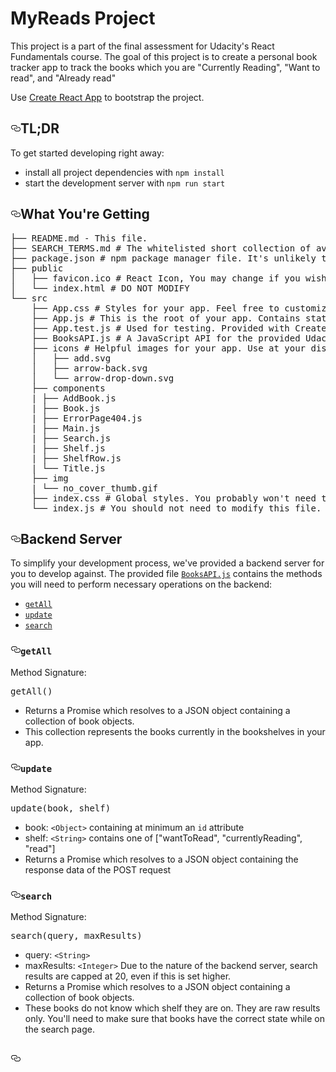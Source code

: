 <h1>MyReads Project</h1>
<p>This project is a part of the final assessment for Udacity's React Fundamentals course. The goal of this project is to create a personal book tracker app to track the books which you are "Currently Reading", "Want to read", and "Already read"</p>
<p>Use <a href="https://github.com/facebookincubator/create-react-app">Create React App</a> to bootstrap the project.</p>
<h2><a id="user-content-tldr" class="anchor" aria-hidden="true" href="#tldr"><svg class="octicon octicon-link" viewBox="0 0 16 16" version="1.1" width="16" height="16" aria-hidden="true"><path fill-rule="evenodd" d="M4 9h1v1H4c-1.5 0-3-1.69-3-3.5S2.55 3 4 3h4c1.45 0 3 1.69 3 3.5 0 1.41-.91 2.72-2 3.25V8.59c.58-.45 1-1.27 1-2.09C10 5.22 8.98 4 8 4H4c-.98 0-2 1.22-2 2.5S3 9 4 9zm9-3h-1v1h1c1 0 2 1.22 2 2.5S13.98 12 13 12H9c-.98 0-2-1.22-2-2.5 0-.83.42-1.64 1-2.09V6.25c-1.09.53-2 1.84-2 3.25C6 11.31 7.55 13 9 13h4c1.45 0 3-1.69 3-3.5S14.5 6 13 6z"></path></svg></a>TL;DR</h2>
<p>To get started developing right away:</p>
<ul>
<li>install all project dependencies with <code>npm install</code></li>
<li>start the development server with <code>npm run start</code></li>
</ul>
<h2><a id="user-content-what-youre-getting" class="anchor" aria-hidden="true" href="#what-youre-getting"><svg class="octicon octicon-link" viewBox="0 0 16 16" version="1.1" width="16" height="16" aria-hidden="true"><path fill-rule="evenodd" d="M4 9h1v1H4c-1.5 0-3-1.69-3-3.5S2.55 3 4 3h4c1.45 0 3 1.69 3 3.5 0 1.41-.91 2.72-2 3.25V8.59c.58-.45 1-1.27 1-2.09C10 5.22 8.98 4 8 4H4c-.98 0-2 1.22-2 2.5S3 9 4 9zm9-3h-1v1h1c1 0 2 1.22 2 2.5S13.98 12 13 12H9c-.98 0-2-1.22-2-2.5 0-.83.42-1.64 1-2.09V6.25c-1.09.53-2 1.84-2 3.25C6 11.31 7.55 13 9 13h4c1.45 0 3-1.69 3-3.5S14.5 6 13 6z"></path></svg></a>What You're Getting</h2>
<div class="highlight highlight-source-shell"><pre>├── README.md - This file.
├── SEARCH_TERMS.md <span class="pl-c"><span class="pl-c">#</span> The whitelisted short collection of available search terms for you to use with your app.</span>
├── package.json <span class="pl-c"><span class="pl-c">#</span> npm package manager file. It's unlikely that you'll need to modify this.</span>
├── public
│   ├── favicon.ico <span class="pl-c"><span class="pl-c">#</span> React Icon, You may change if you wish.</span>
│   └── index.html <span class="pl-c"><span class="pl-c">#</span> DO NOT MODIFY</span>
└── src
    ├── App.css <span class="pl-c"><span class="pl-c">#</span> Styles for your app. Feel free to customize this as you desire.</span>
    ├── App.js <span class="pl-c"><span class="pl-c">#</span> This is the root of your app. Contains static HTML right now.</span>
    ├── App.test.js <span class="pl-c"><span class="pl-c">#</span> Used for testing. Provided with Create React App. Testing is encouraged, but not required.</span>
    ├── BooksAPI.js <span class="pl-c"><span class="pl-c">#</span> A JavaScript API for the provided Udacity backend. Instructions for the methods are below.</span>
    ├── icons <span class="pl-c"><span class="pl-c">#</span> Helpful images for your app. Use at your discretion.</span>
    │   ├── add.svg
    │   ├── arrow-back.svg
    │   └── arrow-drop-down.svg
    ├── components
    <span class="pl-k">|</span>	├── AddBook.js
    <span class="pl-k">|</span>	├── Book.js
    <span class="pl-k">|</span>	├── ErrorPage404.js
    <span class="pl-k">|</span>	├── Main.js
    <span class="pl-k">|</span>	├── Search.js
    <span class="pl-k">|</span>	├── Shelf.js
    <span class="pl-k">|</span>	├── ShelfRow.js
    <span class="pl-k">|</span>	└── Title.js
    ├── img
    <span class="pl-k">|</span>	└── no_cover_thumb.gif
    ├── index.css <span class="pl-c"><span class="pl-c">#</span> Global styles. You probably won't need to change anything here.</span>
    └── index.js <span class="pl-c"><span class="pl-c">#</span> You should not need to modify this file. It is used for DOM rendering only.</span></pre></div>
<h2><a id="user-content-backend-server" class="anchor" aria-hidden="true" href="#backend-server"><svg class="octicon octicon-link" viewBox="0 0 16 16" version="1.1" width="16" height="16" aria-hidden="true"><path fill-rule="evenodd" d="M4 9h1v1H4c-1.5 0-3-1.69-3-3.5S2.55 3 4 3h4c1.45 0 3 1.69 3 3.5 0 1.41-.91 2.72-2 3.25V8.59c.58-.45 1-1.27 1-2.09C10 5.22 8.98 4 8 4H4c-.98 0-2 1.22-2 2.5S3 9 4 9zm9-3h-1v1h1c1 0 2 1.22 2 2.5S13.98 12 13 12H9c-.98 0-2-1.22-2-2.5 0-.83.42-1.64 1-2.09V6.25c-1.09.53-2 1.84-2 3.25C6 11.31 7.55 13 9 13h4c1.45 0 3-1.69 3-3.5S14.5 6 13 6z"></path></svg></a>Backend Server</h2>
<p>To simplify your development process, we've provided a backend server for you to develop against. The provided file <a href="/prabhuvashwin/my-reads-book-app/blob/master/src/BooksAPI.js"><code>BooksAPI.js</code></a> contains the methods you will need to perform necessary operations on the backend:</p>
<ul>
<li><a href="#getall"><code>getAll</code></a></li>
<li><a href="#update"><code>update</code></a></li>
<li><a href="#search"><code>search</code></a></li>
</ul>
<h3><a id="user-content-getall" class="anchor" aria-hidden="true" href="#getall"><svg class="octicon octicon-link" viewBox="0 0 16 16" version="1.1" width="16" height="16" aria-hidden="true"><path fill-rule="evenodd" d="M4 9h1v1H4c-1.5 0-3-1.69-3-3.5S2.55 3 4 3h4c1.45 0 3 1.69 3 3.5 0 1.41-.91 2.72-2 3.25V8.59c.58-.45 1-1.27 1-2.09C10 5.22 8.98 4 8 4H4c-.98 0-2 1.22-2 2.5S3 9 4 9zm9-3h-1v1h1c1 0 2 1.22 2 2.5S13.98 12 13 12H9c-.98 0-2-1.22-2-2.5 0-.83.42-1.64 1-2.09V6.25c-1.09.53-2 1.84-2 3.25C6 11.31 7.55 13 9 13h4c1.45 0 3-1.69 3-3.5S14.5 6 13 6z"></path></svg></a><code>getAll</code></h3>
<p>Method Signature:</p>
<div class="highlight highlight-source-js"><pre><span class="pl-en">getAll</span>()</pre></div>
<ul>
<li>Returns a Promise which resolves to a JSON object containing a collection of book objects.</li>
<li>This collection represents the books currently in the bookshelves in your app.</li>
</ul>
<h3><a id="user-content-update" class="anchor" aria-hidden="true" href="#update"><svg class="octicon octicon-link" viewBox="0 0 16 16" version="1.1" width="16" height="16" aria-hidden="true"><path fill-rule="evenodd" d="M4 9h1v1H4c-1.5 0-3-1.69-3-3.5S2.55 3 4 3h4c1.45 0 3 1.69 3 3.5 0 1.41-.91 2.72-2 3.25V8.59c.58-.45 1-1.27 1-2.09C10 5.22 8.98 4 8 4H4c-.98 0-2 1.22-2 2.5S3 9 4 9zm9-3h-1v1h1c1 0 2 1.22 2 2.5S13.98 12 13 12H9c-.98 0-2-1.22-2-2.5 0-.83.42-1.64 1-2.09V6.25c-1.09.53-2 1.84-2 3.25C6 11.31 7.55 13 9 13h4c1.45 0 3-1.69 3-3.5S14.5 6 13 6z"></path></svg></a><code>update</code></h3>
<p>Method Signature:</p>
<div class="highlight highlight-source-js"><pre><span class="pl-en">update</span>(book, shelf)</pre></div>
<ul>
<li>book: <code>&lt;Object&gt;</code> containing at minimum an <code>id</code> attribute</li>
<li>shelf: <code>&lt;String&gt;</code> contains one of ["wantToRead", "currentlyReading", "read"]</li>
<li>Returns a Promise which resolves to a JSON object containing the response data of the POST request</li>
</ul>
<h3><a id="user-content-search" class="anchor" aria-hidden="true" href="#search"><svg class="octicon octicon-link" viewBox="0 0 16 16" version="1.1" width="16" height="16" aria-hidden="true"><path fill-rule="evenodd" d="M4 9h1v1H4c-1.5 0-3-1.69-3-3.5S2.55 3 4 3h4c1.45 0 3 1.69 3 3.5 0 1.41-.91 2.72-2 3.25V8.59c.58-.45 1-1.27 1-2.09C10 5.22 8.98 4 8 4H4c-.98 0-2 1.22-2 2.5S3 9 4 9zm9-3h-1v1h1c1 0 2 1.22 2 2.5S13.98 12 13 12H9c-.98 0-2-1.22-2-2.5 0-.83.42-1.64 1-2.09V6.25c-1.09.53-2 1.84-2 3.25C6 11.31 7.55 13 9 13h4c1.45 0 3-1.69 3-3.5S14.5 6 13 6z"></path></svg></a><code>search</code></h3>
<p>Method Signature:</p>
<div class="highlight highlight-source-js"><pre><span class="pl-en">search</span>(query, maxResults)</pre></div>
<ul>
<li>query: <code>&lt;String&gt;</code></li>
<li>maxResults: <code>&lt;Integer&gt;</code> Due to the nature of the backend server, search results are capped at 20, even if this is set higher.</li>
<li>Returns a Promise which resolves to a JSON object containing a collection of book objects.</li>
<li>These books do not know which shelf they are on. They are raw results only. You'll need to make sure that books have the correct state while on the search page.</li>
</ul>
<h2><a id="user-content-important" class="anchor" aria-hidden="true" href="#important"><svg class="octicon octicon-link" viewBox="0 0 16 16" version="1.1" width="16" height="16" aria-hidden="true"><path fill-rule="evenodd" d="M4 9h1v1H4c-1.5 0-3-1.69-3-3.5S2.55 3 4 3h4c1.45 0 3 1.69 3 3.5 0 1.41-.91 2.72-2 3.25V8.59c.58-.45 1-1.27 1-2.09C10 5.22 8.98 4 8 4H4c-.98 0-2 1.22-2 2.5S3 9 4 9zm9-3h-1v1h1c1 0 2 1.22 2 2.5S13.98 12 13 12H9c-.98 0-2-1.22-2-2.5 0-.83.42-1.64 1-2.09V6.25c-1.09.53-2 1.84-2 3.25C6 11.31 7.55 13 9 13h4c1.45 0 3-1.69 3-3.5S14.5 6 13 6z"></path></svg></a>

